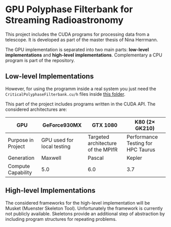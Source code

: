 # GPU Polyphase Filterbank for Streaming Radioastronomy

This project includes the CUDA programs for processing data from a telescope. It is developed as part of the master thesis of Nina Herrmann. 

The GPU implementation is separated into two main parts:  **low-level implementations** and **high-level implementations**.
Complementary a CPU program is part of the repository.

## Low-level Implementations
However, for using the programm inside a real system you just need the `CriticalPolyphaseFilterbank.cu/h` files inside [this folder](https://portal.intern.viadee.de/gitlab/viadee/mpifr-kooperation/tree/MPIfR/production/low-level/PFB_radioastronomie/PFB_radioastronomie).

This part of the project includes programs written in the CUDA API. The considered architectures are:

| GPU                | GeForce930MX               | GTX 1080                           | K80 (2× GK210)                     |
| ------------------ | -------------------------- | ---------------------------------- | ---------------------------------- |
| Purpose in Project | GPU used for local testing | Targeted architecture of the MPIfR | Performance Testing for HPC Taurus |
| Generation         | Maxwell                    | Pascal                             | Kepler                             |
| Compute Capability | 5.0                        | 6.0                                | 3.7                                |


## High-level Implementations

The considered frameworks for the high-level implementation will be Musket (Muenster Skeleton Tool). Unfortunately the framework is currently not publicly available. Skeletons provide an additional step of abstraction by including program structures for repeating problems. 


